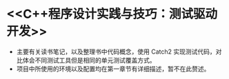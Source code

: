 # <<C++程序设计实践与技巧：测试驱动开发>>

- 主要有关读书笔记，以及整理书中代码概念，使用 Catch2 实现测试代码，对比体会不同测试工具但是相同的单元测试覆盖方式。
- 项目中所使用的环境以及配置均在第一章节有详细描述，暂不在此赘述。
